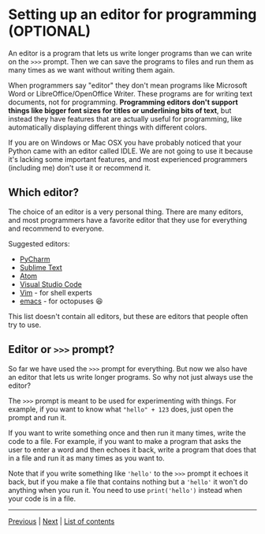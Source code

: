 # Setting up an editor for programming (OPTIONAL)

An editor is a program that lets us write longer programs than we can
write on the `>>>` prompt. Then we can save the programs to files and
run them as many times as we want without writing them again.

When programmers say "editor" they don't mean programs like Microsoft
Word or LibreOffice/OpenOffice Writer. These programs are for writing
text documents, not for programming. **Programming editors don't support
things like bigger font sizes for titles or underlining bits of text**,
but instead they have features that are actually useful for programming,
like automatically displaying different things with different colors.

If you are on Windows or Mac OSX you have probably noticed that your
Python came with an editor called IDLE. We are not going to use it
because it's lacking some important features, and most experienced
programmers (including me) don't use it or recommend it.

## Which editor?

The choice of an editor is a very personal thing. There are many
editors, and most programmers have a favorite editor that they use for
everything and recommend to everyone.

Suggested editors:

- [PyCharm](https://www.jetbrains.com/pycharm/)
- [Sublime Text](https://www.sublimetext.com/)
- [Atom](https://atom.io/)
- [Visual Studio Code](https://code.visualstudio.com/)
- [Vim](https://www.vim.org/) - for shell experts
- [emacs](https://www.gnu.org/software/emacs/) - for octopuses :laughing:

This list doesn't contain all editors, but these are editors that
people often try to use.

## Editor or `>>>` prompt?

So far we have used the `>>>` prompt for everything. But now we also
have an editor that lets us write longer programs. So why not just
always use the editor?

The `>>>` prompt is meant to be used for experimenting with things. For
example, if you want to know what `"hello" + 123` does, just open the
prompt and run it.

If you want to write something once and then run it many times, write
the code to a file. For example, if you want to make a program that asks
the user to enter a word and then echoes it back, write a program that
does that in a file and run it as many times as you want to.

Note that if you write something like `'hello'` to the `>>>` prompt it
echoes it back, but if you make a file that contains nothing but a
`'hello'` it won't do anything when you run it. You need to use
`print('hello')` instead when your code is in a file.

***

[Previous](using-functions.md) | [Next](if.md) |
[List of contents](../README.md#basics)
